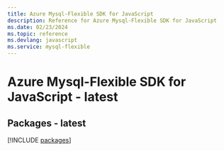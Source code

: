 ```yaml
---
title: Azure Mysql-Flexible SDK for JavaScript
description: Reference for Azure Mysql-Flexible SDK for JavaScript
ms.date: 02/23/2024
ms.topic: reference
ms.devlang: javascript
ms.service: mysql-flexible
---
```

# Azure Mysql-Flexible SDK for JavaScript - latest
## Packages - latest
[!INCLUDE [packages](mysql-flexible-index.md)]